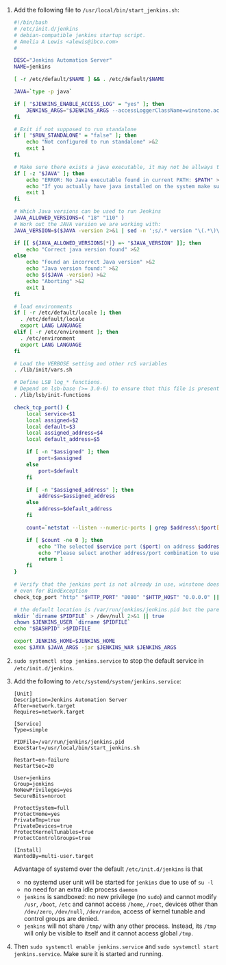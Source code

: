  1. Add the following file to `/usr/local/bin/start_jenkins.sh`:
    
    ```bash
    #!/bin/bash
    # /etc/init.d/jenkins
    # debian-compatible jenkins startup script.
    # Amelia A Lewis <alewis@ibco.com>
    #
    
    DESC="Jenkins Automation Server"
    NAME=jenkins
    
    [ -r /etc/default/$NAME ] && . /etc/default/$NAME
    
    JAVA=`type -p java`
    
    if [ "$JENKINS_ENABLE_ACCESS_LOG" = "yes" ]; then
        JENKINS_ARGS="$JENKINS_ARGS --accessLoggerClassName=winstone.accesslog.SimpleAccessLogger --simpleAccessLogger.format=combined --simpleAccessLogger.file=/var/log/$NAME/access_log"
    fi
    
    # Exit if not supposed to run standalone
    if [ "$RUN_STANDALONE" = "false" ]; then
        echo "Not configured to run standalone" >&2
        exit 1
    fi
    
    # Make sure there exists a java executable, it may not be allways the case
    if [ -z "$JAVA" ]; then
        echo "ERROR: No Java executable found in current PATH: $PATH" >&2
        echo "If you actually have java installed on the system make sure the executable is in the aforementioned path and that 'type -p java' returns the java executable path" >&2
        exit 1
    fi
    
    # Which Java versions can be used to run Jenkins
    JAVA_ALLOWED_VERSIONS=( "18" "110" )
    # Work out the JAVA version we are working with:
    JAVA_VERSION=$($JAVA -version 2>&1 | sed -n ';s/.* version "\(.*\)\.\(.*\)\..*".*/\1\2/p;')
    
    if [[ ${JAVA_ALLOWED_VERSIONS[*]} =~ "$JAVA_VERSION" ]]; then
        echo "Correct java version found" >&2
    else
        echo "Found an incorrect Java version" >&2
        echo "Java version found:" >&2
        echo $($JAVA -version) >&2
        echo "Aborting" >&2
        exit 1
    fi
    
    # load environments
    if [ -r /etc/default/locale ]; then
      . /etc/default/locale
      export LANG LANGUAGE
    elif [ -r /etc/environment ]; then
      . /etc/environment
      export LANG LANGUAGE
    fi
    
    # Load the VERBOSE setting and other rcS variables
    . /lib/init/vars.sh
    
    # Define LSB log_* functions.
    # Depend on lsb-base (>= 3.0-6) to ensure that this file is present.
    . /lib/lsb/init-functions
    
    check_tcp_port() {
        local service=$1
        local assigned=$2
        local default=$3
        local assigned_address=$4
        local default_address=$5
    
        if [ -n "$assigned" ]; then
            port=$assigned
        else
            port=$default
        fi
    
        if [ -n "$assigned_address" ]; then
            address=$assigned_address
        else
            address=$default_address
        fi
    
        count=`netstat --listen --numeric-ports | grep $address\:$port[[:space:]] | grep -c . `
    
        if [ $count -ne 0 ]; then
            echo "The selected $service port ($port) on address $address seems to be in use by another program "
            echo "Please select another address/port combination to use for $NAME"
            return 1
        fi
    }
    
    # Verify that the jenkins port is not already in use, winstone does not exit
    # even for BindException
    check_tcp_port "http" "$HTTP_PORT" "8080" "$HTTP_HOST" "0.0.0.0" || exit 1
    
    # the default location is /var/run/jenkins/jenkins.pid but the parent directory needs to be created
    mkdir `dirname $PIDFILE` > /dev/null 2>&1 || true
    chown $JENKINS_USER `dirname $PIDFILE`
    echo "$BASHPID" >$PIDFILE
    
    export JENKINS_HOME=$JENKINS_HOME
    exec $JAVA $JAVA_ARGS -jar $JENKINS_WAR $JENKINS_ARGS
    ```

 2. `sudo systemctl stop jenkins.service` to stop the default service in `/etc/init.d/jenkins`.
 3. Add the following to `/etc/systemd/system/jenkins.service`:
 
    ```systemd
    [Unit]
    Description=Jenkins Automation Server
    After=network.target
    Requires=network.target
    
    [Service]
    Type=simple
    
    PIDFile=/var/run/jenkins/jenkins.pid
    ExecStart=/usr/local/bin/start_jenkins.sh
    
    Restart=on-failure
    RestartSec=20
    
    User=jenkins
    Group=jenkins
    NoNewPrivileges=yes
    SecureBits=noroot
    
    ProtectSystem=full
    ProtectHome=yes
    PrivateTmp=true
    PrivateDevices=true
    ProtectKernelTunables=true
    ProtectControlGroups=true
    
    [Install]
    WantedBy=multi-user.target
    ```
    
    Advantage of systemd over the default `/etc/init.d/jenkins` is that
     - no systemd user unit will be started for `jenkins` due to use of `su -l`
     - no need for an extra idle process `daemon`
     - `jenkins` is sandboxed: no new privilege (no `sudo`) and cannot modify `/usr`, `/boot`, `/etc` and cannot access `/home`, `/root`,
       devices other than `/dev/zero`, `/dev/null`, `/dev/random`, access of kernel tunable and control groups are denied.
     - `jenkins` will not share `/tmp/` with any other process. Instead, its `/tmp` will only be visible to itself and it cannot access global `/tmp`.
    
 4. Then `sudo systemctl enable jenkins.service` and `sudo systemctl start jenkins.service`.
    Make sure it is started and running.
